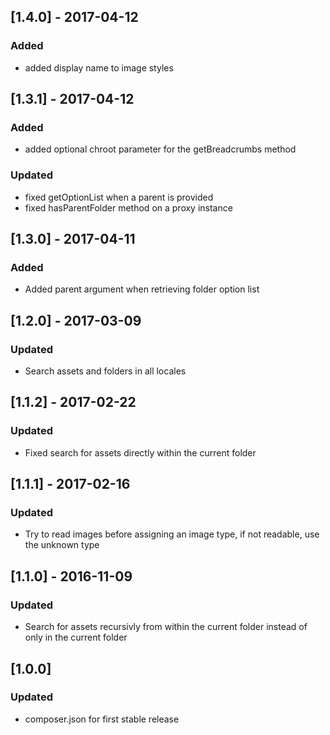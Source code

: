 ## [1.4.0] - 2017-04-12
### Added
- added display name to image styles

## [1.3.1] - 2017-04-12
### Added
- added optional chroot parameter for the getBreadcrumbs method
### Updated
- fixed getOptionList when a parent is provided
- fixed hasParentFolder method on a proxy instance

## [1.3.0] - 2017-04-11
### Added
- Added parent argument when retrieving folder option list

## [1.2.0] - 2017-03-09
### Updated
- Search assets and folders in all locales

## [1.1.2] - 2017-02-22
### Updated
- Fixed search for assets directly within the current folder

## [1.1.1] - 2017-02-16
### Updated
- Try to read images before assigning an image type, if not readable, use the unknown type

## [1.1.0] - 2016-11-09
### Updated
- Search for assets recursivly from within the current folder instead of only in the current folder

## [1.0.0]
### Updated
- composer.json for first stable release

